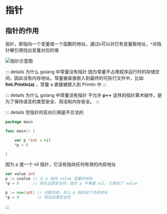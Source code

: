 # 指针

## 指针的作用

指针，即指向一个变量或一个函数的地址，通过`&`可以对已有变量取地址，`*`对指针解引用找出变量对应的值

![指针示意图](https://image.codepzj.cn/image/202410191746009.png)

::: details 为什么 golang 中常量没有指针
因为常量不占用程序运行时的存储空间，因此没有内存地址。常量被直接嵌入到最终的可执行文件中，比如 **fmt.Println(a)** ，常量 a 直接被嵌入到 Println 中
:::

::: details 为什么 golang 中常量没有指针
不允许 **p++** 这样的指针算术操作，是为了保持语言的类型安全、简洁和内存安全。
:::

::: details 空指针的反向引用是不合法的

```go
package main

func main() {

	var p *int = nil
	*p = 0

}
```

因为 p 是一个 nil 指针，它没有指向任何有效的内存地址

```go
var value int
p := &value // 让 p 指向 value 变量的地址
*p = 0      // 现在这是安全的，因为 p 不再是 nil，它指向了 value
```

```go
p := new(int) // 分配内存，并让 p 指向这个内存地址
*p = 0        // 现在这是安全的
```

:::
